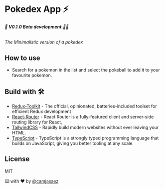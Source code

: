 # Pokedex App ⚡

###### **🚧 V0.1.0 Beta development.🚧🔨**

_The Minimalistic version of a pokedex_

## How to use

- Search for a pokemon in the list and select the pokeball to add it to your favourite pokemon.

## Build with 🛠️

- [Redux-Toolkit] - The official, opinionated, batteries-included toolset for efficient Redux development
- [React-Router] - React Router is a fully-featured client and server-side routing library for React,
- [TailwindCSS] - Rapidly build modern websites without ever leaving your HTML.
- [TypeScript] - TypeScript is a strongly typed programming language that builds on JavaScript, giving you better tooling at any scale.

## License

MIT

⌨️ with ❤️ by [@camjasaez](https://github.com/camjasaez)

[redux-toolkit]: https://redux-toolkit.js.org/
[react-router]: https://reactrouter.com/en/main
[tailwindcss]: https://tailwindcss.com/
[typescript]: https://www.typescriptlang.org/
